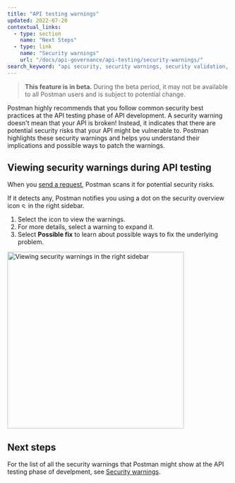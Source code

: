 ```yaml
---
title: "API testing warnings"
updated: 2022-07-20
contextual_links:
  - type: section
    name: "Next Steps"
  - type: link
    name: "Security warnings"
    url: "/docs/api-governance/api-testing/security-warnings/"
search_keyword: "api security, security warnings, security validation, api security audit, api security scan, security audit"
---
```


> **This feature is in beta.** During the beta period, it may not be available to all Postman users and is subject to potential change.

Postman highly recommends that you follow common security best practices at the API testing phase of API development. A security warning doesn't mean that your API is broken! Instead, it indicates that there are potential security risks that your API might be vulnerable to. Postman highlights these security warnings and helps you understand their implications and possible ways to patch the warnings.

## Viewing security warnings during API testing

When you [send a request](/docs/sending-requests/requests/), Postman scans it for potential security risks.

If it detects any, Postman notifies you using a dot on the security overview icon <img alt="Security overview icon" src="https://assets.postman.com/postman-docs/icon-lock.jpg#icon" width="11px"> in the right sidebar.

1. Select the icon to view the warnings.
1. For more details, select a warning to expand it.
1. Select **Possible fix** to learn about possible ways to fix the underlying problem.

<img alt="Viewing security warnings in the right sidebar" src="https://assets.postman.com/postman-docs/api-governance-testing-warnings-beta.jpg" width="400px"/>

## Next steps

For the list of all the security warnings that Postman might show at the API testing phase of develpment, see [Security warnings](/docs/api-governance/api-testing/security-warnings/).
